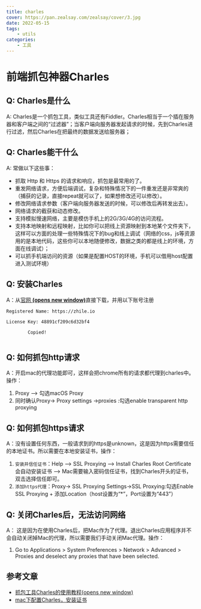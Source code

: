 ```yaml
---
title: charles
cover: https://pan.zealsay.com/zealsay/cover/3.jpg
date: 2022-05-15
tags:
    - utils
categories:
    - 工具
---
```

# 前端抓包神器Charles

## Q: Charles是什么

A: Charles是一个抓包工具，类似工具还有Fiddler。Charles相当于一个插在服务器和客户端之间的“过滤器”；当客户端向服务器发起请求的时候，先到Charles进行过滤，然后Charles在把最终的数据发送给服务器；

## Q: Charles能干什么

A: 常做以下这些事：

* 抓取 Http 和 Https 的请求和响应，抓包是最常用的了。
* 重发网络请求，方便后端调试，复杂和特殊情况下的一件重发还是非常爽的（捕获的记录，直接repeat就可以了，如果想修改还可以修改）。
* 修改网络请求参数（客户端向服务器发送的时候，可以修改后再转发出去）。
* 网络请求的截获和动态修改。
* 支持模拟慢速网络，主要是模仿手机上的2G/3G/4G的访问流程。
* 支持本地映射和远程映射，比如你可以把线上资源映射到本地某个文件夹下，这样可以方面的处理一些特殊情况下的bug和线上调试（网络的css，js等资源用的是本地代码，这些你可以本地随便修改，数据之类的都是线上的环境，方面在线调试）；
* 可以抓手机端访问的资源（如果是配置HOST的环境，手机可以借用host配置进入测试环境）

## Q: 安装Charles

A：从[官网 **(opens new window)**](http://www.charlesproxy.com/download)直接下载，并用以下账号注册

```text
Registered Name: https://zhile.io

License Key: 48891cf209c6d32bf4
 
        Copied!
  
```

## Q: 如何抓包http请求

A：开启mac的代理功能即可，这样会把chrome所有的请求都代理到charles中。操作：

1. Proxy --> 勾选macOS Proxy
2. 同时确认Proxy-> Proxy settings ->proxies :勾选enable transparent http proxying

## Q: 如何抓包https请求

A：没有设置任何东西，一般请求到的https是unknown，这是因为https需要信任的本地证书。所以需要在本地安装证书，操作：

1. `安装并信任证书`：Help --> SSL Proxying --> Install Charles Root Certificate会自动安装证书 --> Mac需要输入密码信任证书，找到Charles开头的证书，双击选择信任即可。
2. `添加https代理`：Proxy-> SSL Proxying Settings->SSL Proxying:勾选Enable SSL Proxying + 添加Location（host设置为“*”，Port设置为“443”）

## Q: 关闭Charles后，无法访问网络

A： 这是因为在使用Charles后，把Mac作为了代理。退出Charles应用程序并不会自动关闭掉Mac的代理，所以需要我们手动关闭Mac代理。操作：

1. Go to Applications > System Preferences > Network > Advanced > Proxies and deselect any proxies that have been selected.

## 参考文章

* [抓包工具Charles的使用教程(opens new window)](https://www.cnblogs.com/jiayuchn-test/p/8875105.html)
* [mac下配置Charles，安装证书](https://blog.csdn.net/windy135/article/details/79086270)
